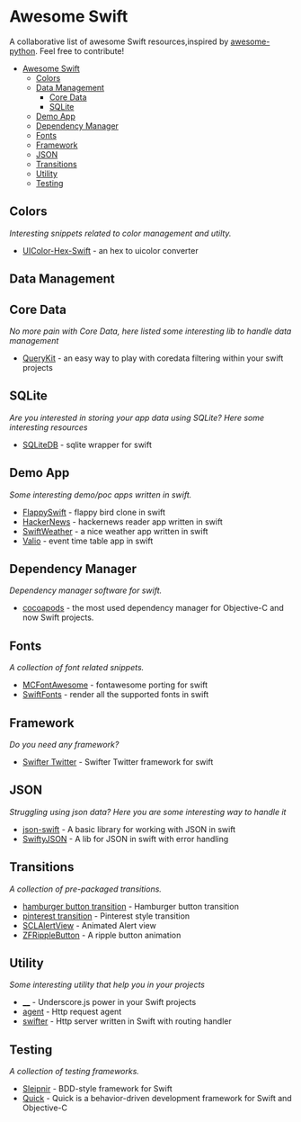 Awesome Swift
=============

A collaborative list of awesome Swift resources,inspired by [awesome-python](https://github.com/vinta/awesome-python).
Feel free to contribute!

- [Awesome Swift](#awesome-swift)
    - [Colors](#colors)
    - [Data Management](#data-management)
        - [Core Data](#core-data)
        - [SQLite](#sqlite)
    - [Demo App](#demo-app)
    - [Dependency Manager](#dependency-manager)
    - [Fonts](#fonts)
    - [Framework](#framework)
    - [JSON](#json)
    - [Transitions](#transitions)
    - [Utility](#utility)
    - [Testing](#testing)

## Colors

*Interesting snippets related to color management and utilty.*

* [UIColor-Hex-Swift](https://github.com/yeahdongcn/UIColor-Hex-Swift) - an hex to uicolor converter

## Data Management

## Core Data
*No more pain with Core Data, here listed some interesting lib to handle data management*

* [QueryKit](https://github.com/kylef/QueryKit) - an easy way to play with coredata filtering within your swift projects

## SQLite
*Are you interested in storing your app data using SQLite? Here some interesting resources*

* [SQLiteDB](https://github.com/FahimF/SQLiteDB) - sqlite wrapper for swift


## Demo App
*Some interesting demo/poc apps written in swift.*

* [FlappySwift](https://github.com/fullstackio/FlappySwift) - flappy bird clone in swift
* [HackerNews](https://github.com/amitburst/HackerNews) - hackernews reader app written in swift
* [SwiftWeather](https://github.com/JakeLin/SwiftWeather) - a nice weather app written in swift
* [Valio](https://github.com/soffes/valio) - event time table app in swift

## Dependency Manager

*Dependency manager software for swift.*

* [cocoapods](https://github.com/CocoaPods/CocoaPods) - the most used dependency manager for Objective-C and now Swift projects.


## Fonts

*A collection of font related snippets.*

* [MCFontAwesome](https://github.com/matteocrippa/MCFontAwesome) - fontawesome porting for swift
* [SwiftFonts](https://github.com/roadfire/SwiftFonts) - render all the supported fonts in swift

## Framework
*Do you need any framework?*

* [Swifter Twitter](https://github.com/mattdonnelly/Swifter) - Swifter Twitter framework for swift

## JSON
*Struggling using json data? Here you are some interesting way to handle it*

* [json-swift](https://github.com/owensd/json-swift) - A basic library for working with JSON in swift
* [SwiftyJSON](https://github.com/lingoer/SwiftyJSON) - A lib for JSON in swift with error handling

## Transitions

*A collection of pre-packaged transitions.*

* [hamburger button transition](https://github.com/robb/hamburger-button) - Hamburger button transition
* [pinterest transition](https://github.com/demon1105/PinterestSwift) - Pinterest style transition
* [SCLAlertView](https://github.com/vikmeup/SCLAlertView-Swift) - Animated Alert view
* [ZFRippleButton](https://github.com/zoonooz/ZFRippleButton) - A ripple button animation


## Utility

*Some interesting utility that help you in your projects*

* [__](https://github.com/lotz84/__.swift) - Underscore.js power in your Swift projects
* [agent](https://github.com/hallas/agent) - Http request agent
* [swifter](https://github.com/glock45/swifter) - Http server written in Swift with routing handler


## Testing
*A collection of testing frameworks.*

* [Sleipnir](https://github.com/railsware/Sleipnir) - BDD-style framework for Swift
* [Quick](https://github.com/Quick/Quick) - Quick is a behavior-driven development framework for Swift and Objective-C
